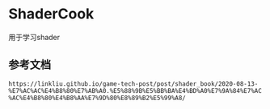 # ShaderCook
用于学习shader


## 参考文档
`https://linkliu.github.io/game-tech-post/post/shader_book/2020-08-13-%E7%AC%AC%E4%B8%80%E7%AB%A0.%E5%88%9B%E5%BB%BA%E4%BD%A0%E7%9A%84%E7%AC%AC%E4%B8%80%E4%B8%AA%E7%9D%80%E8%89%B2%E5%99%A8/`